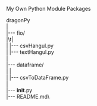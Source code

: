 My Own Python Module Packages

dragonPy\
	|\
	|--- fio/\
	|\t|\
	|	  |--- csvHangul.py\
	|	  |--- textHangul.py\
	|\
	|--- dataframe/\
	|		|\
	|		|--- csvToDataFrame.py\
	|\
	|--- __init__.py\
	|--- README.md\
